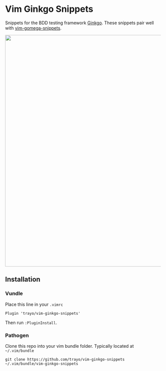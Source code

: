 # Vim Ginkgo Snippets

Snippets for the BDD testing framework [Ginkgo](https://github.com/onsi/ginkgo). These snippets pair well with [vim-gomega-snippets](https://github.com/trayo/vim-gomega-snippets).

<img src="http://i.imgur.com/J7ydMva.gif" width="750">

## Installation

### Vundle

Place this line in your `.vimrc`

```
Plugin 'trayo/vim-ginkgo-snippets'
```

Then run `:PluginInstall`.

### Pathogen

Clone this repo into your vim bundle folder. Typically located at `~/.vim/bundle`

```
git clone https://github.com/trayo/vim-ginkgo-snippets ~/.vim/bundle/vim-ginkgo-snippets
```
